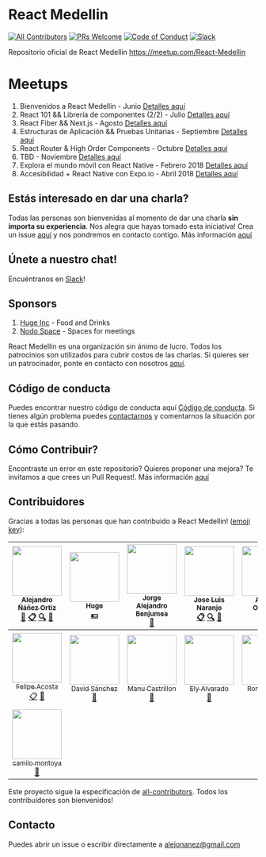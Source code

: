 # React Medellin
[![All Contributors](https://img.shields.io/badge/all_contributors-15-orange.svg?style=flat-square)](#contributors)
[![PRs Welcome](https://img.shields.io/badge/PRs-welcome-brightgreen.svg?style=flat-square)](http://makeapullrequest.com)
[![Code of Conduct][coc-badge]](#código-de-conducta) [![Slack](https://img.shields.io/badge/chat-on%20slack-brightgreen.svg?style=flat-square)](https://reactmedellin.slack.com/)

Repositorio oficial de React Medellin https://meetup.com/React-Medellin

# Meetups
1. Bienvenidos a React Medellín - Junio [Detalles aquí](https://github.com/react-medellin/meetup/blob/master/meetups/junio-2017.md)
2. React 101 && Librería de componentes (2/2) - Julio [Detalles aquí](https://github.com/react-medellin/meetup/blob/master/meetups/julio-2017.md)
3. React Fiber && Next.js - Agosto [Detalles aquí](https://github.com/react-medellin/meetup/blob/master/meetups/agosto-2017.md)
4. Estructuras de Aplicación && Pruebas Unitarias - Septiembre [Detalles aquí](https://github.com/react-medellin/meetup/blob/master/meetups/septiembre-2017.md)
5. React Router & High Order Components - Octubre [Detalles aquí](https://github.com/react-medellin/meetup/blob/master/meetups/octubre-2017.md)
6. TBD - Noviembre [Detalles aquí](https://github.com/react-medellin/meetup/blob/master/meetups/noviembre-2017.md)
7. Explora el mundo móvil con React Native - Febrero 2018 [Detalles aquí](https://www.meetup.com/es/React-Medellin/events/247292757/)
8. Accesibilidad + React Native con Expo.io - Abril 2018 [Detalles aquí](https://github.com/react-medellin/meetup/blob/master/meetups/abril-2018.md)

## Estás interesado en dar una charla?
Todas las personas son bienvenidas al momento de dar una charla **sin importa su experiencia**. Nos alegra que hayas tomado esta iniciativa! Crea un issue [aquí](https://github.com/react-medellin/meetup/issues) y nos pondremos en contacto contigo. Más información [aquí](CONTRIBUTING.md)

## Únete a nuestro chat!
Encuéntranos en [Slack](https://bit.ly/react-medellin-slack)!

## Sponsors
1. [Huge Inc](https://www.hugeinc.com) - Food and Drinks
2. [Nodo Space](https://nodo.space/) - Spaces for meetings

React Medellin es una organización sin ánimo de lucro. Todos los patrocinios son utilizados para cubrir costos de las charlas. Si quieres ser un patrocinador, ponte en contacto con nosotros [aquí](https://github.com/react-medellin/meetup#contacto).

## Código de conducta
Puedes encontrar nuestro código de conducta aquí [Código de conducta](CODE_OF_CONDUCT.md). Si tienes algún problema puedes [contactarnos](https://github.com/react-medellin/meetup#contacto) y comentarnos la situación por la que estás pasando.

## Cómo Contribuir?
Encontraste un error en este repositorio? Quieres proponer una mejora? Te invitamos a que crees un Pull Request!. Más información [aquí](CONTRIBUTING.md)

## Contribuidores

Gracias a todas las personas que han contribuido a React Medellin! ([emoji key](https://github.com/kentcdodds/all-contributors#emoji-key)):

<!-- ALL-CONTRIBUTORS-LIST:START - Do not remove or modify this section -->
| [<img src="https://avatars0.githubusercontent.com/u/464978?v=3" width="100px;"/><br /><sub>Alejandro Ñáñez Ortiz</sub>](http://co.linkedin.com/in/alejandronanez/)<br />[📖](https://github.com/react-medellin/meetup/commits?author=alejandronanez "Documentation") [📋](#eventOrganizing-alejandronanez "Event Organizing") [🔍](#fundingFinding-alejandronanez "Funding Finding") [📢](#talk-alejandronanez "Talks") | [<img src="https://avatars3.githubusercontent.com/u/281742?v=3" width="100px;"/><br /><sub>Huge</sub>](http://hugeinc.com)<br />[💵](#financial-hugeinc "Financial") | [<img src="https://avatars0.githubusercontent.com/u/5565957?v=3" width="100px;"/><br /><sub>Jorge Alejandro Benjumea</sub>](https://github.com/AlejandroBenjumea)<br />[📢](#talk-AlejandroBenjumea "Talks") | [<img src="https://avatars1.githubusercontent.com/u/3025600?v=3" width="100px;"/><br /><sub>Jose Luis Naranjo</sub>](https://co.linkedin.com/in/josenaranjo/en)<br />[📋](#eventOrganizing-josenaranjo "Event Organizing") [🔍](#fundingFinding-josenaranjo "Funding Finding") [📢](#talk-josenaranjo "Talks") | [<img src="https://avatars0.githubusercontent.com/u/18565471?v=3" width="100px;"/><br /><sub>Angela Ordoñez</sub>](http://angelitaooo.github.io)<br />[📋](#eventOrganizing-angelitaooo "Event Organizing") | [<img src="https://avatars0.githubusercontent.com/u/23706543?v=3" width="100px;"/><br /><sub>Simon Hoyos</sub>](https://www.linkedin.com/in/simonhoyos/)<br />[📋](#eventOrganizing-simonhoyos "Event Organizing") [📢](#talk-simonhoyos "Talks") | [<img src="https://avatars0.githubusercontent.com/u/19862755?v=4" width="100px;"/><br /><sub>jmgr2996</sub>](https://github.com/jmgr2996)<br />[📋](#eventOrganizing-jmgr2996 "Event Organizing") [📢](#talk-jmgr2996 "Talks") |
| :---: | :---: | :---: | :---: | :---: | :---: | :---: |
| [<img src="https://avatars2.githubusercontent.com/u/17883219?v=4" width="100px;"/><br /><sub>Felipe Acosta</sub>](http://felipeacosta.co)<br />[📋](#eventOrganizing-facosta0787 "Event Organizing") [📢](#talk-facosta0787 "Talks") | [<img src="https://avatars2.githubusercontent.com/u/2999604?v=4" width="100px;"/><br /><sub>David Sánchez</sub>](https://twitter.com/d4vsanchez)<br />[📢](#talk-d4vsanchez "Talks") | [<img src="https://avatars2.githubusercontent.com/u/10585946?v=4" width="100px;"/><br /><sub>Manu Castrillon</sub>](https://www.manuela.dev/)<br />[📢](#talk-ManuCastrillonM "Talks") | [<img src="https://avatars1.githubusercontent.com/u/545352?v=4" width="100px;"/><br /><sub>Ely Alvarado</sub>](https://github.com/elyalvarado)<br />[📢](#talk-elyalvarado "Talks") | [<img src="https://avatars2.githubusercontent.com/u/1393135?v=4" width="100px;"/><br /><sub>Romel Pérez</sub>](https://RomelPerez.com)<br />[📢](#talk-romelperez "Talks") | [<img src="https://avatars1.githubusercontent.com/u/2167222?v=4" width="100px;"/><br /><sub>Jonathan Alvarez</sub>](http://jonalvarezz.com)<br />[📢](#talk-jonalvarezz "Talks") | [<img src="https://avatars2.githubusercontent.com/u/21693619?v=4" width="100px;"/><br /><sub>Juliana Gomez</sub>](http://www.gomezjuliana.com)<br />[📢](#talk-gomezjuliana "Talks") |
| [<img src="https://avatars0.githubusercontent.com/u/5333383?v=4" width="100px;"/><br /><sub>camilo montoya</sub>](http://www.jc-montoya.com)<br />[📢](#talk-camilomontoyau "Talks") |
<!-- ALL-CONTRIBUTORS-LIST:END -->

Este proyecto sigue la especificación de [all-contributors](https://github.com/kentcdodds/all-contributors). Todos los contribuidores son bienvenidos!

[coc-badge]: https://img.shields.io/badge/code%20of-conduct-ff69b4.svg?style=flat-square

## Contacto
Puedes abrir un issue o escribir directamente a alejonanez@gmail.com
